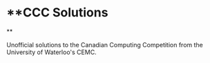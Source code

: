 # **CCC Solutions
**

Unofficial solutions to the Canadian Computing Competition from the University of Waterloo's CEMC.
